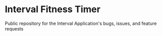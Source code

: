 # Interval Fitness Timer

Public repository for the Interval Application's bugs, issues, and feature requests

[logo]: https://dl.dropboxusercontent.com/u/30493646/Interval/AltIntIconFullicon640x960.png "Interval Fitnes Timer"
